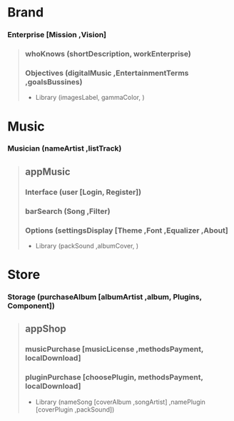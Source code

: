 # Brand
### Enterprise [Mission ,Vision]

> ### whoKnows (shortDescription, workEnterprise)
> ### Objectives (digitalMusic ,EntertainmentTerms ,goalsBussines)
> - Library (imagesLabel, gammaColor, )

# Music
### Musician (nameArtist ,listTrack)

> ## appMusic
> ### Interface (user [Login, Register])
> ### barSearch (Song ,Filter)
> ### Options (settingsDisplay [Theme ,Font ,Equalizer ,About]
> - Library (packSound ,albumCover, )

# Store
### Storage (purchaseAlbum [albumArtist ,album, Plugins, Component])

> ## appShop
> ### musicPurchase [musicLicense ,methodsPayment, localDownload]
> ### pluginPurchase [choosePlugin, methodsPayment, localDownload]
> - Library (nameSong [coverAlbum ,songArtist] ,namePlugin [coverPlugin ,packSound])
